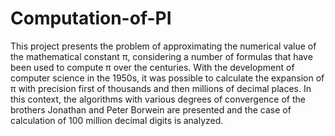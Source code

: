 # Computation-of-PI
This project presents the problem of approximating the numerical value of the mathematical constant π, considering a number of formulas that have been used to compute π over the centuries. With the development of computer science in the 1950s, it was possible to calculate the expansion of π with precision first of thousands and then millions of decimal places. In this context, the algorithms with various degrees of convergence of the brothers Jonathan and Peter Borwein are presented and the case of calculation of 100 million decimal digits is analyzed.
